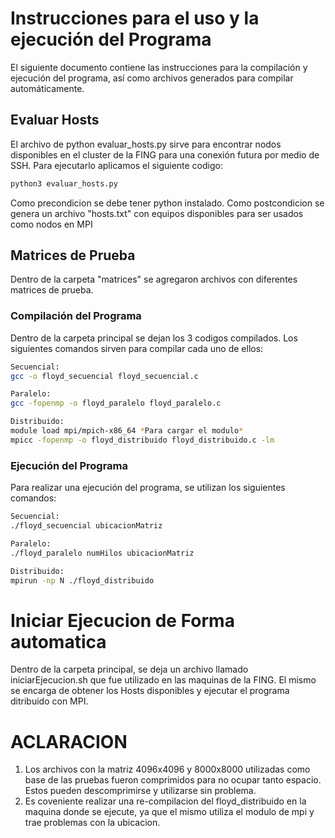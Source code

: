 # Instrucciones para el uso y la ejecución del Programa 

El siguiente documento contiene las instrucciones para la compilación y ejecución del programa, así como archivos generados para compilar automáticamente.

## Evaluar Hosts

El archivo de python evaluar_hosts.py sirve para encontrar nodos disponibles en el cluster de la FING para una conexión futura por medio de SSH.
Para ejecutarlo aplicamos el siguiente codigo:

```bash
python3 evaluar_hosts.py
```
Como precondicion se debe tener python instalado.
Como postcondicion se genera un archivo "hosts.txt" con equipos disponibles para ser usados como nodos en MPI

## Matrices de Prueba

Dentro de la carpeta "matrices" se agregaron archivos con diferentes matrices de prueba.

### Compilación del Programa

Dentro de la carpeta principal se dejan los 3 codigos compilados.
Los siguientes comandos sirven para compilar cada uno de ellos:

```bash
Secuencial: 
gcc -o floyd_secuencial floyd_secuencial.c

Paralelo:
gcc -fopenmp -o floyd_paralelo floyd_paralelo.c

Distribuido:
module load mpi/mpich-x86_64 *Para cargar el modulo*
mpicc -fopenmp -o floyd_distribuido floyd_distribuido.c -lm
```

### Ejecución del Programa

Para realizar una ejecución del programa, se utilizan los siguientes comandos:

```bash
Secuencial: 
./floyd_secuencial ubicacionMatriz

Paralelo:
./floyd_paralelo numHilos ubicacionMatriz

Distribuido:
mpirun -np N ./floyd_distribuido
```

# Iniciar Ejecucion de Forma automatica

Dentro de la carpeta principal, se deja un archivo llamado iniciarEjecucion.sh que fue utilizado en las maquinas de la FING. El mismo se encarga de obtener los Hosts disponibles y ejecutar el programa ditribuido con MPI.

# ACLARACION
1) Los archivos con la matriz 4096x4096 y 8000x8000 utilizadas como base de las pruebas fueron comprimidos para no ocupar tanto espacio. Estos pueden descomprimirse y utilizarse sin problema.
2) Es coveniente realizar una re-compilacion del floyd_distribuido en la maquina donde se ejecute, ya que el mismo utiliza el modulo de mpi y trae problemas con la ubicacion.